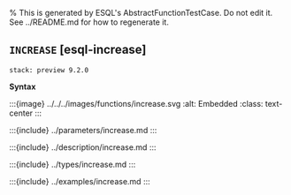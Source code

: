 % This is generated by ESQL's AbstractFunctionTestCase. Do not edit it. See ../README.md for how to regenerate it.

## `INCREASE` [esql-increase]
```{applies_to}
stack: preview 9.2.0
```

**Syntax**

:::{image} ../../../images/functions/increase.svg
:alt: Embedded
:class: text-center
:::


:::{include} ../parameters/increase.md
:::

:::{include} ../description/increase.md
:::

:::{include} ../types/increase.md
:::

:::{include} ../examples/increase.md
:::
